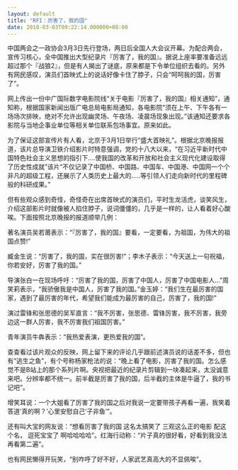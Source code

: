 ```yaml
---
layout: default
title: "RFI：厉害了，我的国"
date: 2018-03-03T09:22:14.000000+08:00
---
```


中国两会之一政协会3月3日先行登场，两日后全国人大会议开幕。为配合两会，宣传习核心，全中国推出大型纪录片『厉害了，我的国』。据说上座率要准备远远超过那个『战狼2』，但是有人揭出了谜底，原来都是下令单位组织去看的。另外有网民感叹，演员们首映式上的说话好像卡住了脖子，只会“呵呵我的国，厉害了”。

网上传出一份中广国际数字电影院线“关于电影『厉害了，我的国』相关通知”，通知称，根据国家新闻出版广电总局电影局通知，各电影院“须在上午、下午各有一场场次排映，绝对不允许出现幽灵场、午夜场、凌晨场现象出现。”该通知还要求各影院与当地企事业单位等相关单位联系包场事宜。原来如此。

为了保证这部宣传片有人看，北京于3月1日举行“盛大首映礼”。根据北京晚报报道，该片总导演卫铁介绍影片时特意强调，党的十八大以来，“在习近平新时代中国特色社会主义思想的指引下….使我国的改革和开放和社会主义现代化建设取得了历史性成就”该片“不仅记录了中国桥、中国路、中国车、中国港、中国网一个个非凡的超级工程，还展示了人类历史上最大的…..等引领人们走向新时代的里程碑般的科研成果。”

但有些观众感到奇怪，奇怪奇在出席首映式的演员们，平时生龙活虎，谈笑风生，介绍这部影片时就像被人掐住脖子，说词僵僵的，几乎是一样的，让人看着好心酸唉。下面按照北京晚报的报道顺举几例：

著名演员吴若莆表示：“『厉害了，我的国』要看，一定要看，为祖国，为伟大的祖国点赞!”

臧金生说：“厉害了，我的国，实在很厉害!”；李木子表示：“今天送上一句祝福，你若安好，厉害了我的国。”

导演张白一在现场呼吁：“厉害了我的国，厉害了中国人，厉害了中国电影人…”周笑莉表示，“我骄傲我是中国人，厉害了我的国。”金玉婷：“我们生在最厉害的国家，遇到了最厉害的年代，希望我们能成为最厉害的自己，厉害了，我的国!”

演过雷锋和张思德的吴军直言：“我不厉害，张思德、雷锋厉害，我不厉害，我旁边这一群人厉害，我不厉害我们祖国厉害。”

青年演员牛犇表示：“我热爱表演，更热爱我的国”。

查查看过该片观众的反映，网上留下来的评论几乎跟前述演员说的话差不多，但也有“逃生之鱼”，有个号称杨家枪法的说：“晚上看了电影，厉害了我的国。怎么感觉不是B站上的那个系列片啊。央视把最近的纪录片剪辑到一块凑起来，太没诚意来吧。分辨率都不统一。前半截是厉害了我的国，后半截的主体是牛逼了，我的书记吧”。

增笑耳说：一个大姐看了厉害了我的国之后对我说一定要带孩子再看一遍，我笑着答道‘真的啊？’心里安慰自己‘子非鱼’”。

还有叫大宝的网友说：“想看厉害了我的国 这名太搞笑了 三观这么正的电影 配这个名， 逗死宝宝了 啊哈哈哈哈”。红海行动称：“片子真的很好看，好看到我没法再看第二遍”。

也有网民懒得开玩笑，“别咋呼了好不好，人家武艺真高大的不显佩唉”。


